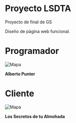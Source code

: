 Proyecto LSDTA
==============


Proyecto de final de GS

Diseño de página web funcional.


Programador
===========
![Mapa](https://fbcdn-profile-a.akamaihd.net/hprofile-ak-xap1/v/t1.0-1/p160x160/1493161_10202958938243094_2011180612_n.jpg?oh=09f6497aecc610e007e29b9ed73463a7&oe=54BFD954&__gda__=1422917061_d3c179d1cd253ed3b1a6f409507a3a2a)

**Alberto Punter**

Cliente
=======
![Mapa](https://fbcdn-profile-a.akamaihd.net/hprofile-ak-xpa1/v/t1.0-1/c15.0.160.160/p160x160/1482920_464860073652822_3203246120713449878_n.jpg?oh=14891c7b2acc3790c8056466c5bfdc6f&oe=54C9BB5F&__gda__=1422879649_772f64f1bb515aef3e8acb240b0241ad)


**Los Secretos de tu Almohada**

